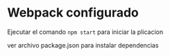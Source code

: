 # Webpack configurado

Ejecutar el comando ``npm start`` para iniciar la plicacion

ver archivo package.json para instalar dependencias
